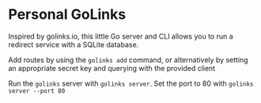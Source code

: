 # Personal GoLinks

Inspired by golinks.io, this little Go server and CLI allows you to run a redirect service with a SQLite database.

Add routes by using the `golinks add` command, or alternatively by setting an appropriate secret key and querying with the provided client


Run the `golinks` server with `golinks server`. Set the port to 80 with `golinks server --port 80`
